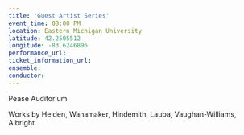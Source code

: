 ```yaml
---
title: 'Guest Artist Series'
event_time: 08:00 PM
location: Eastern Michigan University
latitude: 42.2505512
longitude: -83.6246896
performance_url:
ticket_information_url:
ensemble:
conductor:
---
```

Pease Auditorium

Works by Heiden, Wanamaker, Hindemith, Lauba, Vaughan-Williams, Albright